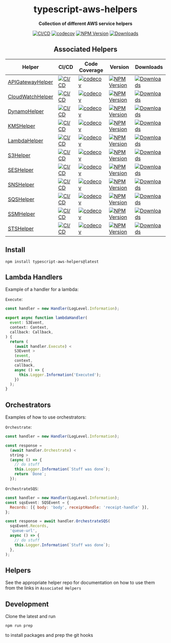 <h1 align="center">typescript-aws-helpers</h1>

<div align="center">
    
<b>Collection of different AWS service helpers</b>
    
[![CI/CD](https://github.com/kbrashears5/typescript-aws-helpers/actions/workflows/ci-cd.yml/badge.svg)](https://github.com/kbrashears5/typescript-aws-helpers/actions/workflows/ci-cd.yml)
[![codecov](https://codecov.io/gh/kbrashears5/typescript-aws-helpers/branch/master/graph/badge.svg?token=4NBNZ5PM70)](https://codecov.io/gh/kbrashears5/typescript-aws-helpers)
[![NPM Version](https://img.shields.io/npm/v/typescript-aws-helpers)](https://img.shields.io/npm/v/typescript-aws-helpers)
[![Downloads](https://img.shields.io/npm/dt/typescript-aws-helpers)](https://img.shields.io/npm/dt/typescript-aws-helpers)

## Associated Helpers

| Helper                                                                              | CI/CD                                                                                                                                                                                                          | Code Coverage                                                                                                                                                                                       | Version                                                                                                                                        | Downloads                                                                                                                                      |
| ----------------------------------------------------------------------------------- | -------------------------------------------------------------------------------------------------------------------------------------------------------------------------------------------------------------- | --------------------------------------------------------------------------------------------------------------------------------------------------------------------------------------------------- | ---------------------------------------------------------------------------------------------------------------------------------------------- | ---------------------------------------------------------------------------------------------------------------------------------------------- |
| [APIGatewayHelper](https://github.com/kbrashears5/typescript-aws-apigateway-helper) | [![CI/CD](https://github.com/kbrashears5/typescript-aws-apigateway-helper/actions/workflows/ci-cd.yml/badge.svg)](https://github.com/kbrashears5/typescript-aws-apigateway-helper/actions/workflows/ci-cd.yml) | [![codecov](https://codecov.io/gh/kbrashears5/typescript-aws-apigateway-helper/branch/master/graph/badge.svg?token=N94B7YD0N4)](https://codecov.io/gh/kbrashears5/typescript-aws-apigateway-helper) | [![NPM Version](https://img.shields.io/npm/v/typescript-aws-apigateway-helper)](https://img.shields.io/npm/v/typescript-aws-apigateway-helper) | [![Downloads](https://img.shields.io/npm/dt/typescript-aws-apigateway-helper)](https://img.shields.io/npm/dt/typescript-aws-apigateway-helper) |
| [CloudWatchHelper](https://github.com/kbrashears5/typescript-aws-cloudwatch-helper) | [![CI/CD](https://github.com/kbrashears5/typescript-aws-cloudwatch-helper/actions/workflows/ci-cd.yml/badge.svg)](https://github.com/kbrashears5/typescript-aws-cloudwatch-helper/actions/workflows/ci-cd.yml) | [![codecov](https://codecov.io/gh/kbrashears5/typescript-aws-cloudwatch-helper/branch/master/graph/badge.svg?token=PTFOKRDWVN)](https://codecov.io/gh/kbrashears5/typescript-aws-cloudwatch-helper) | [![NPM Version](https://img.shields.io/npm/v/typescript-aws-cloudwatch-helper)](https://img.shields.io/npm/v/typescript-aws-cloudwatch-helper) | [![Downloads](https://img.shields.io/npm/dt/typescript-aws-cloudwatch-helper)](https://img.shields.io/npm/dt/typescript-aws-cloudwatch-helper) |
| [DynamoHelper](https://github.com/kbrashears5/typescript-aws-dynamo-helper)         | [![CI/CD](https://github.com/kbrashears5/typescript-aws-dynamo-helper/actions/workflows/ci-cd.yml/badge.svg)](https://github.com/kbrashears5/typescript-aws-dynamo-helper/actions/workflows/ci-cd.yml)         | [![codecov](https://codecov.io/gh/kbrashears5/typescript-aws-dynamo-helper/branch/master/graph/badge.svg?token=T6OZM1I750)](https://codecov.io/gh/kbrashears5/typescript-aws-dynamo-helper)         | [![NPM Version](https://img.shields.io/npm/v/typescript-aws-dynamo-helper)](https://img.shields.io/npm/v/typescript-aws-dynamo-helper)         | [![Downloads](https://img.shields.io/npm/dt/typescript-aws-dynamo-helper)](https://img.shields.io/npm/dt/typescript-aws-dynamo-helper)         |
| [KMSHelper](https://github.com/kbrashears5/typescript-aws-kms-helper)               | [![CI/CD](https://github.com/kbrashears5/typescript-aws-kms-helper/actions/workflows/ci-cd.yml/badge.svg)](https://github.com/kbrashears5/typescript-aws-kms-helper/actions/workflows/ci-cd.yml)               | [![codecov](https://codecov.io/gh/kbrashears5/typescript-aws-kms-helper/branch/master/graph/badge.svg?token=4PIRJTDG3K)](https://codecov.io/gh/kbrashears5/typescript-aws-kms-helper)               | [![NPM Version](https://img.shields.io/npm/v/typescript-aws-kms-helper)](https://img.shields.io/npm/v/typescript-aws-kms-helper)               | [![Downloads](https://img.shields.io/npm/dt/typescript-aws-kms-helper)](https://img.shields.io/npm/dt/typescript-aws-kms-helper)               |
| [LambdaHelper](https://github.com/kbrashears5/typescript-aws-lambda-helper)         | [![CI/CD](https://github.com/kbrashears5/typescript-aws-lambda-helper/actions/workflows/ci-cd.yml/badge.svg)](https://github.com/kbrashears5/typescript-aws-lambda-helper/actions/workflows/ci-cd.yml)         | [![codecov](https://codecov.io/gh/kbrashears5/typescript-aws-lambda-helper/branch/master/graph/badge.svg?token=OYCTKMEXYN)](https://codecov.io/gh/kbrashears5/typescript-aws-lambda-helper)         | [![NPM Version](https://img.shields.io/npm/v/typescript-aws-lambda-helper)](https://img.shields.io/npm/v/typescript-aws-lambda-helper)         | [![Downloads](https://img.shields.io/npm/dt/typescript-aws-lambda-helper)](https://img.shields.io/npm/dt/typescript-aws-lambda-helper)         |
| [S3Helper](https://github.com/kbrashears5/typescript-aws-s3-helper)                 | [![CI/CD](https://github.com/kbrashears5/typescript-aws-s3-helper/actions/workflows/ci-cd.yml/badge.svg)](https://github.com/kbrashears5/typescript-aws-s3-helper/actions/workflows/ci-cd.yml)                 | [![codecov](https://codecov.io/gh/kbrashears5/typescript-aws-s3-helper/branch/master/graph/badge.svg?token=6VXT4QLN5U)](https://codecov.io/gh/kbrashears5/typescript-aws-s3-helper)                 | [![NPM Version](https://img.shields.io/npm/v/typescript-aws-s3-helper)](https://img.shields.io/npm/v/typescript-aws-s3-helper)                 | [![Downloads](https://img.shields.io/npm/dt/typescript-aws-s3-helper)](https://img.shields.io/npm/dt/typescript-aws-s3-helper)                 |
| [SESHelper](https://github.com/kbrashears5/typescript-aws-ses-helper)               | [![CI/CD](https://github.com/kbrashears5/typescript-aws-ses-helper/actions/workflows/ci-cd.yml/badge.svg)](https://github.com/kbrashears5/typescript-aws-ses-helper/actions/workflows/ci-cd.yml)               | [![codecov](https://codecov.io/gh/kbrashears5/typescript-aws-ses-helper/branch/master/graph/badge.svg?token=QOSDQA1FDU)](https://codecov.io/gh/kbrashears5/typescript-aws-ses-helper)               | [![NPM Version](https://img.shields.io/npm/v/typescript-aws-ses-helper)](https://img.shields.io/npm/v/typescript-aws-ses-helper)               | [![Downloads](https://img.shields.io/npm/dt/typescript-aws-ses-helper)](https://img.shields.io/npm/dt/typescript-aws-ses-helper)               |
| [SNSHelper](https://github.com/kbrashears5/typescript-aws-sns-helper)               | [![CI/CD](https://github.com/kbrashears5/typescript-aws-sns-helper/actions/workflows/ci-cd.yml/badge.svg)](https://github.com/kbrashears5/typescript-aws-sns-helper/actions/workflows/ci-cd.yml)               | [![codecov](https://codecov.io/gh/kbrashears5/typescript-aws-sns-helper/branch/master/graph/badge.svg?token=EAGFPWYZB0)](https://codecov.io/gh/kbrashears5/typescript-aws-sns-helper)               | [![NPM Version](https://img.shields.io/npm/v/typescript-aws-sns-helper)](https://img.shields.io/npm/v/typescript-aws-sns-helper)               | [![Downloads](https://img.shields.io/npm/dt/typescript-aws-sns-helper)](https://img.shields.io/npm/dt/typescript-aws-sns-helper)               |
| [SQSHelper](https://github.com/kbrashears5/typescript-aws-sqs-helper)               | [![CI/CD](https://github.com/kbrashears5/typescript-aws-sqs-helper/actions/workflows/ci-cd.yml/badge.svg)](https://github.com/kbrashears5/typescript-aws-sqs-helper/actions/workflows/ci-cd.yml)               | [![codecov](https://codecov.io/gh/kbrashears5/typescript-aws-sqs-helper/branch/master/graph/badge.svg?token=KA021SKDXO)](https://codecov.io/gh/kbrashears5/typescript-aws-sqs-helper)               | [![NPM Version](https://img.shields.io/npm/v/typescript-aws-sqs-helper)](https://img.shields.io/npm/v/typescript-aws-sqs-helper)               | [![Downloads](https://img.shields.io/npm/dt/typescript-aws-sqs-helper)](https://img.shields.io/npm/dt/typescript-aws-sqs-helper)               |
| [SSMHelper](https://github.com/kbrashears5/typescript-aws-ssm-helper)               | [![CI/CD](https://github.com/kbrashears5/typescript-aws-ssm-helper/actions/workflows/ci-cd.yml/badge.svg)](https://github.com/kbrashears5/typescript-aws-ssm-helper/actions/workflows/ci-cd.yml)               | [![codecov](https://codecov.io/gh/kbrashears5/typescript-aws-ssm-helper/branch/master/graph/badge.svg?token=5WVHWVKSSS)](https://codecov.io/gh/kbrashears5/typescript-aws-ssm-helper)               | [![NPM Version](https://img.shields.io/npm/v/typescript-aws-ssm-helper)](https://img.shields.io/npm/v/typescript-aws-ssm-helper)               | [![Downloads](https://img.shields.io/npm/dt/typescript-aws-ssm-helper)](https://img.shields.io/npm/dt/typescript-aws-ssm-helper)               |
| [STSHelper](https://github.com/kbrashears5/typescript-aws-sts-helper)               | [![CI/CD](https://github.com/kbrashears5/typescript-aws-sts-helper/actions/workflows/ci-cd.yml/badge.svg)](https://github.com/kbrashears5/typescript-aws-sts-helper/actions/workflows/ci-cd.yml)               | [![codecov](https://codecov.io/gh/kbrashears5/typescript-aws-sts-helper/branch/master/graph/badge.svg?token=PTMIUSG9N9)](https://codecov.io/gh/kbrashears5/typescript-aws-sts-helper)               | [![NPM Version](https://img.shields.io/npm/v/typescript-aws-sts-helper)](https://img.shields.io/npm/v/typescript-aws-sts-helper)               | [![Downloads](https://img.shields.io/npm/dt/typescript-aws-sts-helper)](https://img.shields.io/npm/dt/typescript-aws-sts-helper)               |

</div>

## Install

```
npm install typescript-aws-helpers@latest
```

## Lambda Handlers

Example of a handler for a lambda:

`Execute`:

```javascript
const handler = new Handler(LogLevel.Information);

export async function lambdaHandler(
  event: S3Event,
  context: Context,
  callback: Callback,
) {
  return (
    (await handler.Execute) <
    S3Event >
    (event,
    context,
    callback,
    async () => {
      this.Logger.Information('Executed');
    })
  );
}
```

## Orchestrators

Examples of how to use orchestrators:

`Orchestrate`:

```javascript
const handler = new Handler(LogLevel.Information);

const response =
  (await handler.Orchestrate) <
  string >
  (async () => {
    // do stuff
    this.Logger.Information(`Stuff was done`);
    return `Done`;
  });
```

`OrchestrateSQS`:

```javascript
const handler = new Handler(LogLevel.Information);
const sqsEvent: SQSEvent = {
  Records: [{ body: 'body', receiptHandle: 'receipt-handle' }],
};

const response = await handler.OrchestrateSQS(
  sqsEvent.Records,
  'queue-url',
  async () => {
    // do stuff
    this.Logger.Information(`Stuff was done`);
  },
);
```

## Helpers

See the appropriate helper repo for documentation on how to use them from the links in `Associated Helpers`

## Development

Clone the latest and run

```npm
npm run prep
```

to install packages and prep the git hooks
